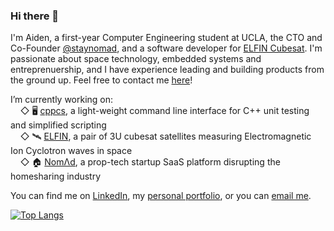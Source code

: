 ### Hi there 👋

<!--
**aidenszeto/aidenszeto** is a ✨ _special_ ✨ repository because its `README.md` (this file) appears on your GitHub profile.

Here are some ideas to get you started:

- 🔭 I’m currently working on ...
- 🌱 I’m currently learning ...
- 👯 I’m looking to collaborate on ...
- 🤔 I’m looking for help with ...
- 💬 Ask me about ...
- 📫 How to reach me: ...
- 😄 Pronouns: ...
- ⚡ Fun fact: ...
-->

I'm Aiden, a first-year Computer Engineering student at UCLA, the CTO and Co-Founder [@staynomad](https://vhomesgroup.com/), and a software developer for [ELFIN Cubesat](https://elfin.igpp.ucla.edu/). I'm passionate about space technology, embedded systems and entreprenuership, and I have experience leading and building products from the ground up. Feel free to contact me [here](https://linktr.ee/aidenszeto)!  
  
I’m currently working on:  
&nbsp;&nbsp;&nbsp;&nbsp;&#9671; 🖥️ [cppcs](https://github.com/aidenszeto/cppcs), a light-weight command line interface for C++ unit testing and simplified scripting  
&nbsp;&nbsp;&nbsp;&nbsp;&#9671; 🛰️ [ELFIN](https://elfin.igpp.ucla.edu/), a pair of 3U cubesat satellites measuring Electromagnetic Ion Cyclotron waves in space  
&nbsp;&nbsp;&nbsp;&nbsp;&#9671; 🏠 [NomΛd](https://vhomesgroup.com/), a prop-tech startup SaaS platform disrupting the homesharing industry  

You can find me on [LinkedIn](https://www.linkedin.com/in/aidenszeto/), my [personal portfolio](https://www.linkedin.com/in/aidenszeto/), or you can [email me](aidenszeto@g.ucla.edu).  
  
[![Top Langs](https://github-readme-stats.vercel.app/api/top-langs/?username=aidenszeto&layout=compact&hide=sass)](https://github.com/anuraghazra/github-readme-stats)
